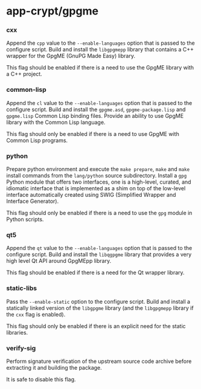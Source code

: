 # app-crypt/gpgme

### cxx
Append the `cpp` value to the `--enable-languages` option that is passed to the configure script. Build and install the `libgpgmepp` library that contains a C++ wrapper for the GpgME (GnuPG Made Easy) library.

This flag should be enabled if there is a need to use the GpgME library with a C++ project.

### common-lisp
Append the `cl` value to the `--enable-languages` option that is passed to the configure script. Build and install the `gpgme.asd`, `gpgme-package.lisp` and `gpgme.lisp` Common Lisp binding files. Provide an ability to use GpgME library with the Common Lisp language.

This flag should only be enabled if there is a need to use GpgME with Common Lisp programs.

### python
Prepare python environment and execute the `make prepare`, `make` and `make` install commands from the `lang/python` source subdirectory. Install a `gpg` Python module that offers two interfaces, one is a high-level, curated, and idiomatic interface that is implemented as a shim on top of the low-level interface automatically created using SWIG (Simplified Wrapper and Interface Generator).

This flag should only be enabled if there is a need to use the `gpg` module in Python scripts.

### qt5
Append the `qt` value to the `--enable-languages` option that is passed to the configure script. Build and install the `libqgpgme` library that provides a very high level Qt API around GpgMEpp library.

This flag should be enabled if there is a need for the Qt wrapper library.

### static-libs
Pass the `--enable-static` option to the configure script. Build and install a statically linked version of the `libgpgme` library (and the `libgpgmepp` library if the `cxx` flag is enabled).

This flag should only be enabled if there is an explicit need for the static libraries.

### verify-sig
Perform signature verification of the upstream source code archive before extracting it and building the package.

It is safe to disable this flag.
